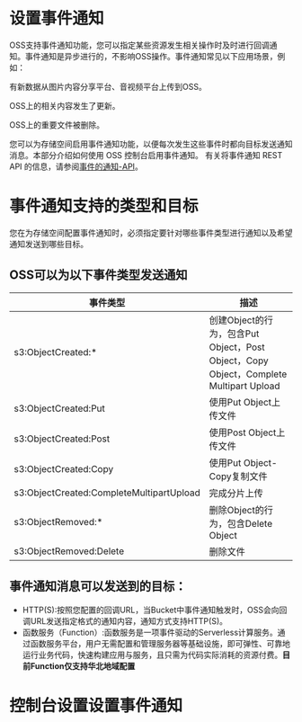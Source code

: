 # 设置事件通知

OSS支持事件通知功能，您可以指定某些资源发生相关操作时及时进行回调通知。事件通知是异步进行的，不影响OSS操作。事件通知常见以下应用场景，例如：

有新数据从图片内容分享平台、音视频平台上传到OSS。

OSS上的相关内容发生了更新。

OSS上的重要文件被删除。

您可以为存储空间启用事件通知功能，以便每次发生这些事件时都向目标发送通知消息。本部分介绍如何使用 OSS 控制台启用事件通知。
有关将事件通知 REST API 的信息，请参阅[事件的通知-API](https://docs.jdcloud.com/cn/object-storage-service/callback-notification-2)。

# 事件通知支持的类型和目标

您在为存储空间配置事件通知时，必须指定要针对哪些事件类型进行通知以及希望通知发送到哪些目标。

## OSS可以为以下事件类型发送通知

事件类型|描述
---|---
s3:ObjectCreated:* |创建Object的行为，包含Put Object，Post Object，Copy Object，Complete Multipart Upload
s3:ObjectCreated:Put |使用Put Object上传文件
s3:ObjectCreated:Post |使用Post Object上传文件
s3:ObjectCreated:Copy |使用Put Object-Copy复制文件
s3:ObjectCreated:CompleteMultipartUpload |完成分片上传
s3:ObjectRemoved:* |删除Object的行为，包含Delete Object
s3:ObjectRemoved:Delete |删除文件

## 事件通知消息可以发送到的目标：

* HTTP(S):按照您配置的回调URL，当Bucket中事件通知触发时，OSS会向回调URL发送指定格式的通知内容，通知方式支持HTTP(S)。
* 函数服务（Function）:函数服务是一项事件驱动的Serverless计算服务。通过函数服务平台，用户无需配置和管理服务器等基础设施，即可弹性、可靠地运行业务代码，快速构建应用与服务，且只需为代码实际消耗的资源付费。**目前Function仅支持华北地域配置**

# 控制台设置设置事件通知




